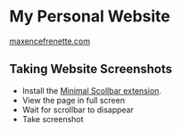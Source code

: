 # My Personal Website

[maxencefrenette.com](maxencefrenette.com)

## Taking Website Screenshots

- Install the [Minimal Scollbar extension](https://chrome.google.com/webstore/detail/minimal-scrollbar/ekopmclclddpoipchmcbhifohhbmjafd).
- View the page in full screen
- Wait for scrollbar to disappear
- Take screenshot
